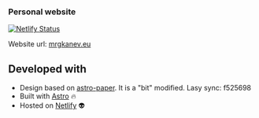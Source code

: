 ### Personal website

[![Netlify Status](https://api.netlify.com/api/v1/badges/bfb4257b-5066-4414-8421-350a19a579b8/deploy-status)](https://app.netlify.com/sites/mrgkanev/deploys)

Website url: [mrgkanev.eu](https://mrgkanev.eu)

## Developed with

- Design based on [astro-paper](https://github.com/satnaing/astro-paper). It is a "bit" modified. Lasy sync: f525698
- Built with [Astro](https://astro.build/) 🔥
- Hosted on [Netlify](https://www.netlify.com/) 👽
